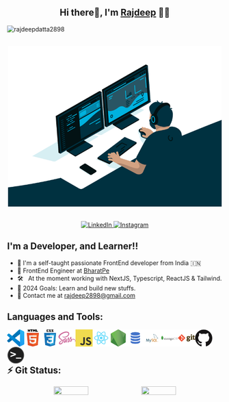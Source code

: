 <h2 align="center"> Hi there👋, I'm <a href="https://x.com/Raj_dev2898">Rajdeep</a> 🙋‍♂️</h2>

<p align="left"> <img src="https://komarev.com/ghpvc/?username=rajdeepdatta2898" alt="rajdeepdatta2898" /> </p>

<p align="center">
<br><img src="code.gif" width="500px"><br/><br/>
</p>

<p align="center">
  <!-- <a href="https://rajdeep2898.github.io" target="_blank">
    <img src="https://img.shields.io/badge/portfolio-%231DA1F2.svg?&style=for-the-badge&logo=google-chrome&logoColor=white&color=071A2C" alt="Portfolio"/>
  </a> -->
  <a href="https://www.linkedin.com/in/rajdeep-datta-18716b16b/" target="_blank">
    <img src="https://img.shields.io/badge/linkedin-%230077B5.svg?&style=for-the-badge&logo=linkedin&logoColor=white&color=071A2C" alt="LinkedIn"/>
  </a>
  <a href="https://www.instagram.com/rajdeep_datta_/" target="_blank">
    <img src="https://img.shields.io/badge/instagram-%2312100E.svg?&style=for-the-badge&logo=instagram&logoColor=white&color=071A2C" alt="Instagram"/>
  </a>
</p>


## I'm a Developer, and Learner!!

<!-- - 🔭 I just launched my first course: [Become A VS Code SuperHero!][course]! -->

- 🌱 I'm a self-taught passionate FrontEnd developer from India 🇮🇳
- 💼 FrontEnd Engineer at [BharatPe](http://tech.bharatpe.io/)
- 🛠 &nbsp; At the moment working with NextJS, Typescript, ReactJS & Tailwind.
- 🥅 2024 Goals: Learn and build new stuffs.
- 🔭 Contact me at rajdeep2898@gmail.com



<h2> Languages and Tools:</h2>
<p align="left">
<img align="left" alt="Visual Studio Code" width="40px" src="https://raw.githubusercontent.com/github/explore/80688e429a7d4ef2fca1e82350fe8e3517d3494d/topics/visual-studio-code/visual-studio-code.png" />

<img align="left" alt="HTML5" width="40px" src="https://raw.githubusercontent.com/github/explore/80688e429a7d4ef2fca1e82350fe8e3517d3494d/topics/html/html.png" />
<img align="left" alt="CSS3" width="40px" src="https://raw.githubusercontent.com/github/explore/80688e429a7d4ef2fca1e82350fe8e3517d3494d/topics/css/css.png" />
<img align="left" alt="Sass" width="40px" src="https://raw.githubusercontent.com/github/explore/80688e429a7d4ef2fca1e82350fe8e3517d3494d/topics/sass/sass.png" />
<img align="left" alt="JavaScript" width="40px" src="https://raw.githubusercontent.com/github/explore/80688e429a7d4ef2fca1e82350fe8e3517d3494d/topics/javascript/javascript.png" />
<img align="left" alt="React" width="40px" src="https://raw.githubusercontent.com/github/explore/80688e429a7d4ef2fca1e82350fe8e3517d3494d/topics/react/react.png" />

<img align="left" alt="Node.js" width="40px" src="https://raw.githubusercontent.com/github/explore/80688e429a7d4ef2fca1e82350fe8e3517d3494d/topics/nodejs/nodejs.png" />
<img align="left" alt="SQL" width="40px" src="https://raw.githubusercontent.com/github/explore/80688e429a7d4ef2fca1e82350fe8e3517d3494d/topics/sql/sql.png" />
<img align="left" alt="MySQL" width="40px" src="https://raw.githubusercontent.com/github/explore/80688e429a7d4ef2fca1e82350fe8e3517d3494d/topics/mysql/mysql.png" />
<img align="left" alt="MongoDB" width="40px" src="https://raw.githubusercontent.com/github/explore/80688e429a7d4ef2fca1e82350fe8e3517d3494d/topics/mongodb/mongodb.png" />
<img align="left" alt="Git" width="40px" src="https://raw.githubusercontent.com/github/explore/80688e429a7d4ef2fca1e82350fe8e3517d3494d/topics/git/git.png" />
<img align="left" alt="GitHub" width="40px" src="https://raw.githubusercontent.com/github/explore/78df643247d429f6cc873026c0622819ad797942/topics/github/github.png" />
<img align="left" alt="Terminal" width="40px" src="https://raw.githubusercontent.com/github/explore/80688e429a7d4ef2fca1e82350fe8e3517d3494d/topics/terminal/terminal.png" />
</p>
<br />
<br />
<br />

<h2>⚡ Git Status:</h2>
  <div align="center">
  <img align="center" src="https://github-bharatpe-stats-rajdeepdatta2898.vercel.app/api?username=rajdeepdatta2898&show_icons=true&include_all_commits=true&theme=buefy&hide_border=true" width="40%" height="60%"/>
  <img align="center" src="https://github-bharatpe-stats-rajdeepdatta2898.vercel.app/api/top-langs/?username=rajdeepdatta2898&theme=buefy&hide_border=true&size_weight=0.5&count_weight=0.5&include_all_commits=true&layout=compact"  width="40%" height="60%"/>
  </div>
